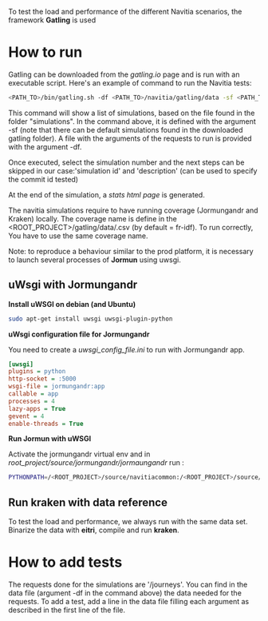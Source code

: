To test the load and performance of the different Navitia scenarios, the framework **Gatling** is used

How to run
===========

Gatling can be downloaded from the *gatling.io* page and is run with an executable script.
Here's an example of command to run the Navitia tests:

```bash
<PATH_TO>/bin/gatling.sh -df <PATH_TO>/navitia/gatling/data -sf <PATH_TO>/navitia/gatling/simulations
```

This command will show a list of simulations, based on the file found in the folder "simulations". In the command above, it is defined with the argument -sf (note that there can be default simulations found in the downloaded gatling folder).
A file with the arguments of the requests to run is provided with the argument -df.

Once executed, select the simulation number and the next steps can be skipped in our case:'simulation id' and 'description' (can be used to specify the commit id tested)

At the end of the simulation, a *stats html page* is generated.

The navitia simulations require to have running coverage (Jormungandr and Kraken) locally. The coverage name is define in the <ROOT_PROJECT>/gatling/data/<FILE>.csv (by default = fr-idf). To run correctly, You have to use the same coverage name.

Note: to reproduce a behaviour similar to the prod platform, it is necessary to launch several processes of **Jormun** using uwsgi.

uWsgi with Jormungandr
----------------------

**Install uWSGI on debian (and Ubuntu)**

```bash
sudo apt-get install uwsgi uwsgi-plugin-python
```

**uWsgi configuration file for Jormungandr**

You need to create a *uwsgi_config_file.ini* to run with Jormungandr app.

```ini
[uwsgi]
plugins = python
http-socket = :5000
wsgi-file = jormungandr:app
callable = app
processes = 4
lazy-apps = True
gevent = 4
enable-threads = True
```

**Run Jormun with uWSGI**

Activate the jormungandr virtual env and in *root_project/source/jormungandr/jormaungandr* run :

```bash
PYTHONPATH=/<ROOT_PROJECT>/source/navitiacommon:/<ROOT_PROJECT>/source/jormungandr JORMUNGANDR_CONFIG_FILE=default_settings.py uwsgi <PATH_TO>/uwsgi_config_file.ini
```

Run kraken with data reference
------------------------------

To test the load and performance, we always run with the same data set. Binarize the data with **eitri**, compile and run **kraken**.

How to add tests
================

The requests done for the simulations are '/journeys'. You can find in the data file (argument -df in the command above) the data needed for the requests. To add a test, add a line in the data file filling each argument as described in the first line of the file.
